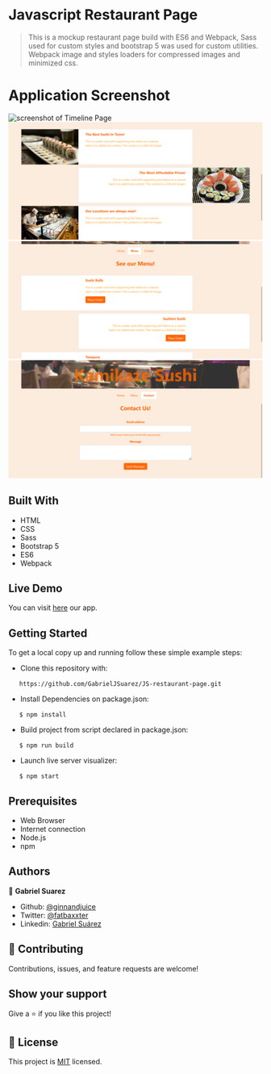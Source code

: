# Javascript Restaurant Page

> This is a mockup restaurant page build with ES6 and Webpack, Sass used for custom styles and bootstrap 5 was used for custom utilities. Webpack image and styles loaders for compressed images and minimized css.

# Application Screenshot
![screenshot of Timeline Page](screenshot.png)
![screenshot of Timeline Page](screenshot_1.png)
![screenshot of Timeline Page](screenshot_2.png)
![screenshot of Timeline Page](screenshot_3.png)

## Built With

- HTML
- CSS
- Sass
- Bootstrap 5  
- ES6
- Webpack

## Live Demo

You can visit [here](https://gabrieljsuarez.github.io/JS-library/) our app.

## Getting Started

To get a local copy up and running follow these simple example steps:

- Clone this repository with:
```
   https://github.com/GabrielJSuarez/JS-restaurant-page.git
```
- Install Dependencies on package.json:
```
   $ npm install
```
- Build project from script declared in package.json:
```
   $ npm run build
```
- Launch live server visualizer:
```
   $ npm start
```

## Prerequisites

- Web Browser
- Internet connection
- Node.js
- npm

## Authors

👤 **Gabriel Suarez**
- Github: [@ginnandjuice](https://github.com/ginnandjuice)
- Twitter: [@fatbaxxter](https://twitter.com/fatbaxxter)
- Linkedin: [Gabriel Suárez](https://www.linkedin.com/in/gabriel-ginn-suarez/)


## 🤝 Contributing

Contributions, issues, and feature requests are welcome!

## Show your support

Give a ⭐️ if you like this project!

## 📝 License

This project is [MIT](https://github.com/GabrielJSuarez/JS-library/blob/development/LICENSE.txt) licensed.

